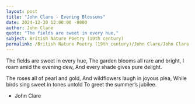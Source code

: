 ```yaml
---
layout: post
title: "John Clare - Evening Blossoms"
date: 2024-12-30 12:00:00 -0000
author: John Clare
quote: "The fields are sweet in every hue,"
subject: British Nature Poetry (19th century)
permalink: /British Nature Poetry (19th century)/John Clare/John Clare - Evening Blossoms
---
```


The fields are sweet in every hue,
   The garden blooms all rare and bright,
I roam amid the evening dew,
   And every shade gives pure delight.

The roses all of pearl and gold,
   And wildflowers laugh in joyous plea,
While birds sing sweet in tones untold
   To greet the summer’s jubilee.

- John Clare
